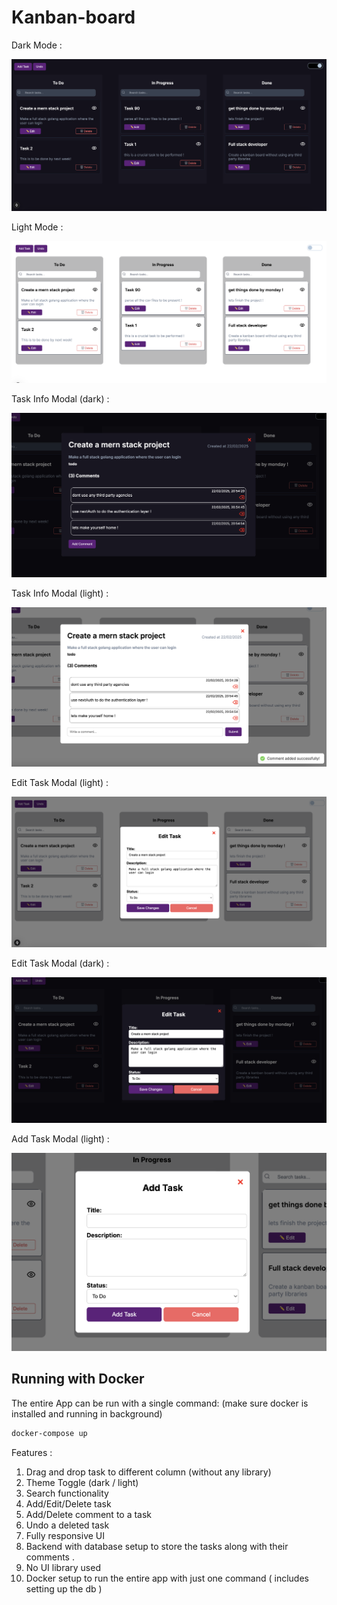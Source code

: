 # Kanban-board 
Dark Mode : 

![](https://github.com/ankush109/kanban-board-assignment/blob/main/client/assets/dark-mode-ui.png)

Light Mode : 

![](https://github.com/ankush109/kanban-board-assignment/blob/main/client/assets/light-mode-ui.png)

Task Info Modal (dark) :

![](https://github.com/ankush109/kanban-board-assignment/blob/main/client/assets/dark-task-info.png)

Task Info Modal (light) :

![](https://github.com/ankush109/kanban-board-assignment/blob/main/client/assets/light-task-info.png)


Edit Task Modal (light) :

![](https://github.com/ankush109/kanban-board-assignment/blob/main/client/assets/edit-task-light.png)


Edit Task Modal (dark) :

![](https://github.com/ankush109/kanban-board-assignment/blob/main/client/assets/edit-task-dark.png)

Add Task Modal (light) :

![](https://github.com/ankush109/kanban-board-assignment/blob/main/client/assets/add-task-light.png)


## Running with Docker

The entire App can be run with a single command: (make sure docker is installed and running in background)

```sh
docker-compose up
```

Features : 
 
1. Drag and drop task to different column (without any library)
2. Theme Toggle (dark / light)
3. Search functionality 
4. Add/Edit/Delete task 
5. Add/Delete comment to a task 
6. Undo a deleted task 
7. Fully responsive UI 
8. Backend with database setup to store the tasks along with their comments .
9. No UI library used 
10. Docker setup to run the entire app with just one command ( includes setting up the db ) 












